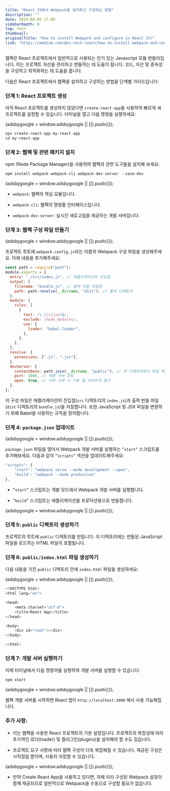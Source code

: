 ```yaml
---
title: "React JS에서 Webpack을 설치하고 구성하는 방법"
description: ""
date: 2024-04-05 17:09
sidebarDepth: 0
tag: Tech
thumbnail: 
originalTitle: "How to install Webpack and configure in React JS?"
link: "https://medium.com/@ns-tech-learn/how-to-install-webpack-and-configure-in-react-js-88b4b0bd0af9"
---
```



웹팩은 React 프로젝트에서 일반적으로 사용되는 인기 있는 Javascript 모듈 번들러입니다. 이는 프로젝트 자산을 관리하고 번들하는 데 도움이 됩니다. 코드, 자산 및 종속성을 구성하고 최적화하는 데 도움을 줍니다.

다음은 React 프로젝트에서 웹팩을 설치하고 구성하는 방법을 단계별 가이드입니다:

### 단계 1: React 프로젝트 생성

아직 React 프로젝트를 생성하지 않았다면 `create-react-app`을 사용하여 빠르게 새 프로젝트를 설정할 수 있습니다. 터미널을 열고 다음 명령을 실행하세요:

<!-- ui-log 수평형 -->
<ins class="adsbygoogle"
  style="display:block"
  data-ad-client="ca-pub-4877378276818686"
  data-ad-slot="9743150776"
  data-ad-format="auto"
  data-full-width-responsive="true"></ins>
<component is="script">
(adsbygoogle = window.adsbygoogle || []).push({});
</component>

```js
npx create-react-app my-react-app
cd my-react-app
```

### 단계 2: 웹팩 및 관련 패키지 설치

npm (Node Package Manager)을 사용하여 웹팩과 관련 도구들을 설치해 보세요:

```js
npm install webpack webpack-cli webpack-dev-server --save-dev
```

<!-- ui-log 수평형 -->
<ins class="adsbygoogle"
  style="display:block"
  data-ad-client="ca-pub-4877378276818686"
  data-ad-slot="9743150776"
  data-ad-format="auto"
  data-full-width-responsive="true"></ins>
<component is="script">
(adsbygoogle = window.adsbygoogle || []).push({});
</component>

- `webpack`: 웹팩의 핵심 모듈입니다.

- `webpack-cli`: 웹팩의 명령줄 인터페이스입니다.

- `webpack-dev-server`: 실시간 새로고침을 제공하는 개발 서버입니다.

### 단계 3: 웹팩 구성 파일 만들기

<!-- ui-log 수평형 -->
<ins class="adsbygoogle"
  style="display:block"
  data-ad-client="ca-pub-4877378276818686"
  data-ad-slot="9743150776"
  data-ad-format="auto"
  data-full-width-responsive="true"></ins>
<component is="script">
(adsbygoogle = window.adsbygoogle || []).push({});
</component>

프로젝트 루트에 `webpack.config.js`라는 이름의 Webpack 구성 파일을 생성해주세요. 아래 내용을 추가해주세요:

```js
const path = require("path");
module.exports = {
  entry: "./src/index.js", // 애플리케이션의 진입점
  output: {
    filename: "bundle.js", // 출력 번들 파일명
    path: path.resolve(__dirname, "dist"), // 출력 디렉토리
  },
  module: {
    rules: [
      {
        test: /\.(js|jsx)$/,
        exclude: /node_modules/,
        use: {
          loader: "babel-loader",
        },
      },
    ],
  },
  resolve: {
    extensions: [".js", ".jsx"],
  },
  devServer: {
    contentBase: path.join(__dirname, "public"), // 이 디렉토리에서 파일 제공
    port: 3000, // 개발 서버 포트
    open: true, // 서버 시작 시 기본 웹 브라우저 열기
  },
};
```

이 구성 파일은 애플리케이션의 진입점(`src` 디렉토리의 `index.js`)과 출력 번들 파일(`dist` 디렉토리의 `bundle.js`)을 지정합니다. 또한 JavaScript 및 JSX 파일을 변환하기 위해 Babel을 사용하는 규칙을 정의합니다.

### 단계 4: `package.json` 업데이트

<!-- ui-log 수평형 -->
<ins class="adsbygoogle"
  style="display:block"
  data-ad-client="ca-pub-4877378276818686"
  data-ad-slot="9743150776"
  data-ad-format="auto"
  data-full-width-responsive="true"></ins>
<component is="script">
(adsbygoogle = window.adsbygoogle || []).push({});
</component>

`package.json` 파일을 열어서 Webpack 개발 서버를 실행하는 `”start”` 스크립트를 추가해보세요. 다음과 같이 `”scripts”` 섹션을 업데이트해주세요:

```js
"scripts": {
    "start": "webpack serve --mode development --open",
    "build": "webpack --mode production"
},
```

- `”start”` 스크립트는 개발 모드에서 Webpack 개발 서버를 실행합니다.

- `”build”` 스크립트는 애플리케이션을 프로덕션용으로 번들합니다.

<!-- ui-log 수평형 -->
<ins class="adsbygoogle"
  style="display:block"
  data-ad-client="ca-pub-4877378276818686"
  data-ad-slot="9743150776"
  data-ad-format="auto"
  data-full-width-responsive="true"></ins>
<component is="script">
(adsbygoogle = window.adsbygoogle || []).push({});
</component>

### 단계 5: `public` 디렉토리 생성하기

프로젝트의 루트에 `public` 디렉토리를 만듭니다. 이 디렉토리에는 번들된 JavaScript 파일을 로드하는 HTML 파일이 포함됩니다.

### 단계 6: `public/index.html` 파일 생성하기

다음 내용을 가진 `public` 디렉토리 안에 `index.html` 파일을 생성하세요:

<!-- ui-log 수평형 -->
<ins class="adsbygoogle"
  style="display:block"
  data-ad-client="ca-pub-4877378276818686"
  data-ad-slot="9743150776"
  data-ad-format="auto"
  data-full-width-responsive="true"></ins>
<component is="script">
(adsbygoogle = window.adsbygoogle || []).push({});
</component>

```js
<!DOCTYPE html>
<html lang="en">

<head>
    <meta charset="utf-8">
    <title>React App</title>
</head>

<body>
    <div id="root"></div>
</body>

</html>
```

### 단계 7: 개발 서버 실행하기

이제 터미널에서 다음 명령어를 실행하여 개발 서버를 실행할 수 있습니다:

```js
npm start
```

<!-- ui-log 수평형 -->
<ins class="adsbygoogle"
  style="display:block"
  data-ad-client="ca-pub-4877378276818686"
  data-ad-slot="9743150776"
  data-ad-format="auto"
  data-full-width-responsive="true"></ins>
<component is="script">
(adsbygoogle = window.adsbygoogle || []).push({});
</component>

웹팩 개발 서버를 시작하면 React 앱이 `http://localhost:3000` 에서 사용 가능해집니다.

### 추가 사항:

- 이는 웹팩을 사용한 React 프로젝트의 기본 설정입니다. 프로젝트의 복잡성에 따라 추가적인 로더(loader) 및 플러그인(plugins)을 설치해야 할 수도 있습니다.

- 프로젝트 요구 사항에 따라 웹팩 구성이 더욱 복잡해질 수 있습니다. 제공된 구성은 시작점일 뿐이며, 사용자 지정할 수 있습니다.

<!-- ui-log 수평형 -->
<ins class="adsbygoogle"
  style="display:block"
  data-ad-client="ca-pub-4877378276818686"
  data-ad-slot="9743150776"
  data-ad-format="auto"
  data-full-width-responsive="true"></ins>
<component is="script">
(adsbygoogle = window.adsbygoogle || []).push({});
</component>

- 만약 Create React App을 사용하고 있다면, 자체 미리 구성된 Webpack 설정이 함께 제공되므로 일반적으로 Webpack을 수동으로 구성할 필요가 없습니다.